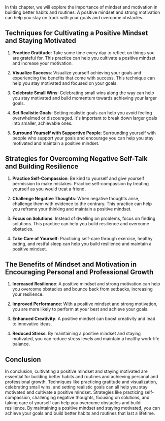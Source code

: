 
In this chapter, we will explore the importance of mindset and motivation in building better habits and routines. A positive mindset and strong motivation can help you stay on track with your goals and overcome obstacles.

Techniques for Cultivating a Positive Mindset and Staying Motivated
-------------------------------------------------------------------

1. **Practice Gratitude**: Take some time every day to reflect on things you are grateful for. This practice can help you cultivate a positive mindset and increase your motivation.

2. **Visualize Success**: Visualize yourself achieving your goals and experiencing the benefits that come with success. This technique can help you stay motivated and focused on your goals.

3. **Celebrate Small Wins**: Celebrating small wins along the way can help you stay motivated and build momentum towards achieving your larger goals.

4. **Set Realistic Goals**: Setting realistic goals can help you avoid feeling overwhelmed or discouraged. It's important to break down larger goals into smaller, achievable ones.

5. **Surround Yourself with Supportive People**: Surrounding yourself with people who support your goals and encourage you can help you stay motivated and maintain a positive mindset.

Strategies for Overcoming Negative Self-Talk and Building Resilience
--------------------------------------------------------------------

1. **Practice Self-Compassion**: Be kind to yourself and give yourself permission to make mistakes. Practice self-compassion by treating yourself as you would treat a friend.

2. **Challenge Negative Thoughts**: When negative thoughts arise, challenge them with evidence to the contrary. This practice can help you reframe your thinking and maintain a positive mindset.

3. **Focus on Solutions**: Instead of dwelling on problems, focus on finding solutions. This practice can help you build resilience and overcome obstacles.

4. **Take Care of Yourself**: Practicing self-care through exercise, healthy eating, and restful sleep can help you build resilience and maintain a positive mindset.

The Benefits of Mindset and Motivation in Encouraging Personal and Professional Growth
--------------------------------------------------------------------------------------

1. **Increased Resilience**: A positive mindset and strong motivation can help you overcome obstacles and bounce back from setbacks, increasing your resilience.

2. **Improved Performance**: With a positive mindset and strong motivation, you are more likely to perform at your best and achieve your goals.

3. **Enhanced Creativity**: A positive mindset can boost creativity and lead to innovative ideas.

4. **Reduced Stress**: By maintaining a positive mindset and staying motivated, you can reduce stress levels and maintain a healthy work-life balance.

Conclusion
----------

In conclusion, cultivating a positive mindset and staying motivated are essential for building better habits and routines and achieving personal and professional growth. Techniques like practicing gratitude and visualization, celebrating small wins, and setting realistic goals can all help you stay motivated and cultivate a positive mindset. Strategies like practicing self-compassion, challenging negative thoughts, focusing on solutions, and taking care of yourself can help you overcome obstacles and build resilience. By maintaining a positive mindset and staying motivated, you can achieve your goals and build better habits and routines that last a lifetime.
